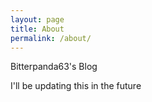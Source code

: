 ```yaml
---
layout: page
title: About
permalink: /about/
---
```


Bitterpanda63's Blog

I'll be updating this in the future

